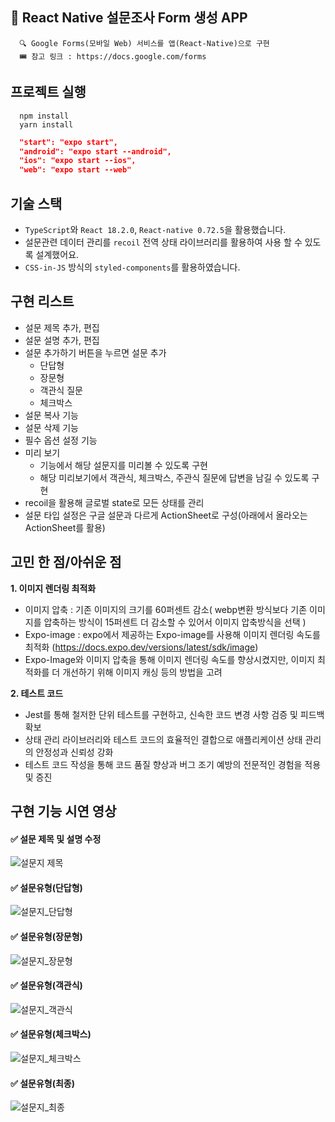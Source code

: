 ## 📖 React Native 설문조사 Form 생성 APP

```
  🔍 Google Forms(모바일 Web) 서비스를 앱(React-Native)으로 구현
  🎟 참고 링크 : https://docs.google.com/forms
```

## 프로젝트 실행

```text
  npm install
  yarn install
```

```json
  "start": "expo start",
  "android": "expo start --android",
  "ios": "expo start --ios",
  "web": "expo start --web"
```

## 기술 스택

- `TypeScript`와 `React 18.2.0`, `React-native 0.72.5`을 활용했습니다.
- 설문관련 데이터 관리를 `recoil` 전역 상태 라이브러리를 활용하여 사용 할 수 있도록 설계했어요.
- `CSS-in-JS` 방식의 `styled-components`를 활용하였습니다.

## 구현 리스트

- 설문 제목 추가, 편집
- 설문 설명 추가, 편집
- 설문 추가하기 버튼을 누르면 설문 추가
    - 단답형
    - 장문형
    - 객관식 질문
    - 체크박스
- 설문 복사 기능
- 설문 삭제 기능
- 필수 옵션 설정 기능
- 미리 보기
    - 기능에서 해당 설문지를 미리볼 수 있도록 구현
    - 해당 미리보기에서 객관식, 체크박스, 주관식 질문에 답변을 남길 수 있도록 구현
- recoil을 활용해 글로벌 state로 모든 상태를 관리
- 설문 타입 설정은 구글 설문과 다르게 ActionSheet로 구성(아래에서 올라오는 ActionSheet를 활용)

## 고민 한 점/아쉬운 점

**1. 이미지 렌더링 최적화**
- 이미지 압축 : 기존 이미지의 크기를 60퍼센트 감소( webp변환 방식보다 기존 이미지를 압축하는 방식이 15퍼센트 더 감소할 수 있어서 이미지 압축방식을 선택 )
- Expo-image : expo에서 제공하는 Expo-image를 사용해 이미지 렌더링 속도를 최적화 (https://docs.expo.dev/versions/latest/sdk/image)
- Expo-Image와 이미지 압축을 통해 이미지 렌더링 속도를 향상시켰지만, 이미지 최적화를 더 개선하기 위해 이미지 캐싱 등의 방법을 고려

**2. 테스트 코드**
- Jest를 통해 철저한 단위 테스트를 구현하고, 신속한 코드 변경 사항 검증 및 피드백 확보
- 상태 관리 라이브러리와 테스트 코드의 효율적인 결합으로 애플리케이션 상태 관리의 안정성과 신뢰성 강화
- 테스트 코드 작성을 통해 코드 품질 향상과 버그 조기 예방의 전문적인 경험을 적용 및 증진

## 구현 기능 시연 영상

#### ✅ 설문 제목 및 설명 수정

![설문지 제목](https://github.com/pie-sfac/2-15-onePunch/assets/114569429/40349b03-b489-4315-bcb4-46880525b8a7)

#### ✅ 설문유형(단답형)

![설문지_단답형](https://github.com/pie-sfac/2-15-onePunch/assets/114569429/d5626d0d-fc1d-4151-b3c0-d1005549cf29)

#### ✅ 설문유형(장문형)

![설문지_장문형](https://github.com/pie-sfac/2-15-onePunch/assets/114569429/2aff0dfa-c773-4f73-ae35-7cfa130286c1)

#### ✅ 설문유형(객관식)

![설문지_객관식](https://github.com/pie-sfac/2-15-onePunch/assets/114569429/464e9750-76c0-46a4-a6f8-f183c02ab492)

#### ✅ 설문유형(체크박스)

![설문지_체크박스](https://github.com/pie-sfac/2-15-onePunch/assets/114569429/5f65fae3-7b89-4cad-ae41-3d2ea60dbf76)

#### ✅ 설문유형(최종)

![설문지_최종](https://github.com/pie-sfac/2-15-onePunch/assets/114569429/d9bbf580-ba02-4547-a4e8-36595e2ac1be)

